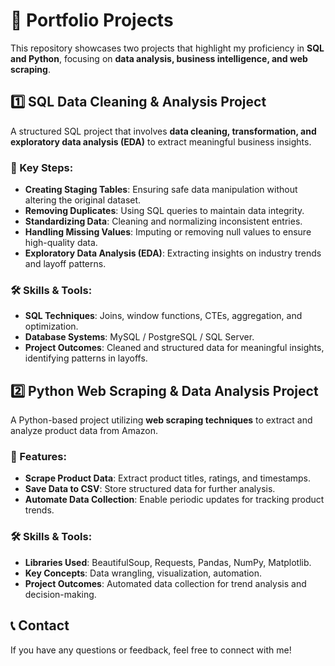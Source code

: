 # 📂 Portfolio Projects

This repository showcases two projects that highlight my proficiency in **SQL and Python**, focusing on **data analysis, business intelligence, and web scraping**.

## 1️⃣ SQL Data Cleaning & Analysis Project
A structured SQL project that involves **data cleaning, transformation, and exploratory data analysis (EDA)** to extract meaningful business insights.

### 🔹 Key Steps:
- **Creating Staging Tables**: Ensuring safe data manipulation without altering the original dataset.
- **Removing Duplicates**: Using SQL queries to maintain data integrity.
- **Standardizing Data**: Cleaning and normalizing inconsistent entries.
- **Handling Missing Values**: Imputing or removing null values to ensure high-quality data.
- **Exploratory Data Analysis (EDA)**: Extracting insights on industry trends and layoff patterns.

### 🛠️ Skills & Tools:
- **SQL Techniques**: Joins, window functions, CTEs, aggregation, and optimization.
- **Database Systems**: MySQL / PostgreSQL / SQL Server.
- **Project Outcomes**: Cleaned and structured data for meaningful insights, identifying patterns in layoffs.

## 2️⃣ Python Web Scraping & Data Analysis Project
A Python-based project utilizing **web scraping techniques** to extract and analyze product data from Amazon.

### 🔹 Features:
- **Scrape Product Data**: Extract product titles, ratings, and timestamps.
- **Save Data to CSV**: Store structured data for further analysis.
- **Automate Data Collection**: Enable periodic updates for tracking product trends.

### 🛠️ Skills & Tools:
- **Libraries Used**: BeautifulSoup, Requests, Pandas, NumPy, Matplotlib.
- **Key Concepts**: Data wrangling, visualization, automation.
- **Project Outcomes**: Automated data collection for trend analysis and decision-making.




## 📞 Contact
If you have any questions or feedback, feel free to connect with me!


